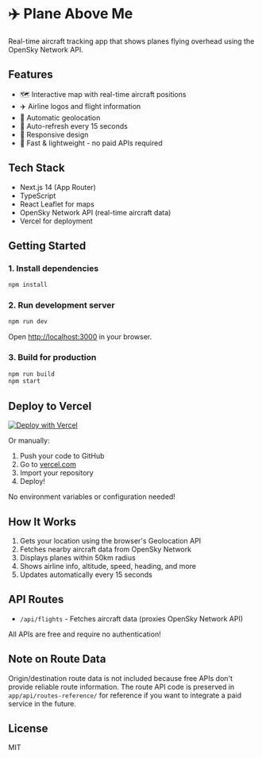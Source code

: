 # ✈️ Plane Above Me

Real-time aircraft tracking app that shows planes flying overhead using the OpenSky Network API.

## Features

- 🗺️ Interactive map with real-time aircraft positions
- ✈️ Airline logos and flight information
- 📍 Automatic geolocation
- 🔄 Auto-refresh every 15 seconds
- 📱 Responsive design
- 🚀 Fast & lightweight - no paid APIs required

## Tech Stack

- Next.js 14 (App Router)
- TypeScript
- React Leaflet for maps
- OpenSky Network API (real-time aircraft data)
- Vercel for deployment

## Getting Started

### 1. Install dependencies

```bash
npm install
```

### 2. Run development server

```bash
npm run dev
```

Open [http://localhost:3000](http://localhost:3000) in your browser.

### 3. Build for production

```bash
npm run build
npm start
```

## Deploy to Vercel

[![Deploy with Vercel](https://vercel.com/button)](https://vercel.com/new/clone?repository-url=https://github.com/yourusername/planeaboveme)

Or manually:

1. Push your code to GitHub
2. Go to [vercel.com](https://vercel.com)
3. Import your repository
4. Deploy!

No environment variables or configuration needed!

## How It Works

1. Gets your location using the browser's Geolocation API
2. Fetches nearby aircraft data from OpenSky Network
3. Displays planes within 50km radius
4. Shows airline info, altitude, speed, heading, and more
5. Updates automatically every 15 seconds

## API Routes

- `/api/flights` - Fetches aircraft data (proxies OpenSky Network API)

All APIs are free and require no authentication!

## Note on Route Data

Origin/destination route data is not included because free APIs don't provide reliable route information. The route API code is preserved in `app/api/routes-reference/` for reference if you want to integrate a paid service in the future.

## License

MIT
